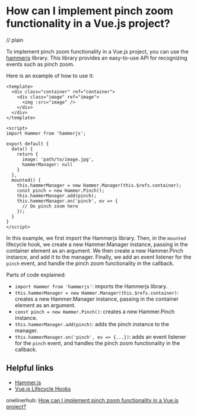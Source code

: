 # How can I implement pinch zoom functionality in a Vue.js project?
// plain

To implement pinch zoom functionality in a Vue.js project, you can use the [hammerjs](https://hammerjs.github.io/) library. This library provides an easy-to-use API for recognizing events such as pinch zoom.

Here is an example of how to use it:

```
<template>
  <div class="container" ref="container">
    <div class="image" ref="image">
      <img :src="image" />
    </div>
  </div>
</template>

<script>
import Hammer from 'hammerjs';

export default {
  data() {
    return {
      image: 'path/to/image.jpg',
      hammerManager: null
    }
  },
  mounted() {
    this.hammerManager = new Hammer.Manager(this.$refs.container);
    const pinch = new Hammer.Pinch();
    this.hammerManager.add(pinch);
    this.hammerManager.on('pinch', ev => {
      // Do pinch zoom here
    });
  }
}
</script>
```

In this example, we first import the Hammerjs library. Then, in the `mounted` lifecycle hook, we create a new Hammer.Manager instance, passing in the container element as an argument. We then create a new Hammer.Pinch instance, and add it to the manager. Finally, we add an event listener for the `pinch` event, and handle the pinch zoom functionality in the callback.

Parts of code explained:

- `import Hammer from 'hammerjs'`: imports the Hammerjs library.
- `this.hammerManager = new Hammer.Manager(this.$refs.container)`: creates a new Hammer.Manager instance, passing in the container element as an argument.
- `const pinch = new Hammer.Pinch()`: creates a new Hammer.Pinch instance.
- `this.hammerManager.add(pinch)`: adds the pinch instance to the manager.
- `this.hammerManager.on('pinch', ev => {...})`: adds an event listener for the `pinch` event, and handles the pinch zoom functionality in the callback.

## Helpful links

- [Hammer.js](https://hammerjs.github.io/)
- [Vue.js Lifecycle Hooks](https://vuejs.org/v2/guide/instance.html#Lifecycle-Diagram)

onelinerhub: [How can I implement pinch zoom functionality in a Vue.js project?](https://onelinerhub.com/vue.js/how-can-i-implement-pinch-zoom-functionality-in-a-vue-js-project)